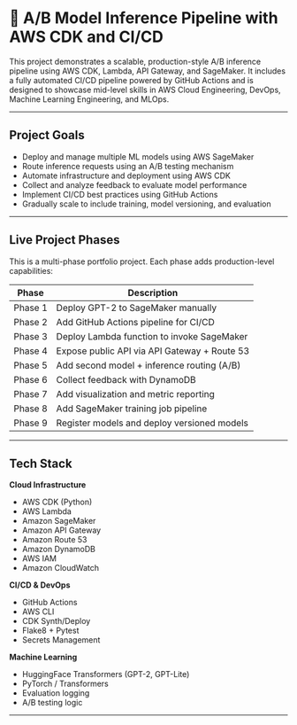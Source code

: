 # :poodle: A/B Model Inference Pipeline with AWS CDK and CI/CD

This project demonstrates a scalable, production-style A/B inference pipeline using AWS CDK, Lambda, API Gateway, and SageMaker. It includes a fully automated CI/CD pipeline powered by GitHub Actions and is designed to showcase mid-level skills in AWS Cloud Engineering, DevOps, Machine Learning Engineering, and MLOps.

---

## Project Goals

- Deploy and manage multiple ML models using AWS SageMaker
- Route inference requests using an A/B testing mechanism
- Automate infrastructure and deployment using AWS CDK
- Collect and analyze feedback to evaluate model performance
- Implement CI/CD best practices using GitHub Actions
- Gradually scale to include training, model versioning, and evaluation

---

## Live Project Phases

This is a multi-phase portfolio project. Each phase adds production-level capabilities:

| Phase | Description |
|-------|-------------|
| Phase 1 | Deploy GPT-2 to SageMaker manually |
| Phase 2 | Add GitHub Actions pipeline for CI/CD |
| Phase 3 | Deploy Lambda function to invoke SageMaker |
| Phase 4 | Expose public API via API Gateway + Route 53 |
| Phase 5 | Add second model + inference routing (A/B) |
| Phase 6 | Collect feedback with DynamoDB |
| Phase 7 | Add visualization and metric reporting |
| Phase 8 | Add SageMaker training job pipeline |
| Phase 9 | Register models and deploy versioned models |

---

## Tech Stack

**Cloud Infrastructure**
- AWS CDK (Python)
- AWS Lambda
- Amazon SageMaker
- Amazon API Gateway
- Amazon Route 53
- Amazon DynamoDB
- AWS IAM
- Amazon CloudWatch

**CI/CD & DevOps**
- GitHub Actions
- AWS CLI
- CDK Synth/Deploy
- Flake8 + Pytest
- Secrets Management

**Machine Learning**
- HuggingFace Transformers (GPT-2, GPT-Lite)
- PyTorch / Transformers
- Evaluation logging
- A/B testing logic

---

